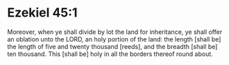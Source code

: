# Ezekiel 45:1

Moreover, when ye shall divide by lot the land for inheritance, ye shall offer an oblation unto the LORD, an holy portion of the land: the length [shall be] the length of five and twenty thousand [reeds], and the breadth [shall be] ten thousand. This [shall be] holy in all the borders thereof round about.